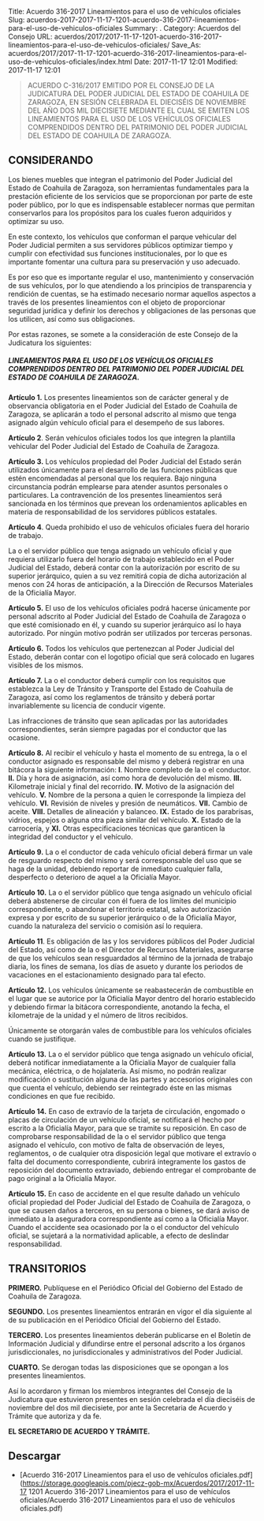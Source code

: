 Title: Acuerdo 316-2017 Lineamientos para el uso de vehículos oficiales
Slug: acuerdos-2017-2017-11-17-1201-acuerdo-316-2017-lineamientos-para-el-uso-de-vehiculos-oficiales
Summary: .
Category: Acuerdos del Consejo
URL: acuerdos/2017/2017-11-17-1201-acuerdo-316-2017-lineamientos-para-el-uso-de-vehiculos-oficiales/
Save_As: acuerdos/2017/2017-11-17-1201-acuerdo-316-2017-lineamientos-para-el-uso-de-vehiculos-oficiales/index.html
Date: 2017-11-17 12:01
Modified: 2017-11-17 12:01


> ACUERDO C-316/2017 EMITIDO POR EL CONSEJO DE LA JUDICATURA DEL PODER JUDICIAL DEL ESTADO DE COAHUILA DE ZARAGOZA, EN SESIÓN CELEBRADA EL DIECISÉIS DE NOVIEMBRE DEL AÑO DOS MIL DIECISIETE MEDIANTE EL CUAL SE EMITEN LOS LINEAMIENTOS PARA EL USO DE LOS VEHÍCULOS OFICIALES COMPRENDIDOS DENTRO DEL PATRIMONIO DEL PODER JUDICIAL DEL ESTADO DE COAHUILA DE ZARAGOZA.

## CONSIDERANDO

Los bienes muebles que integran el patrimonio del Poder Judicial del Estado de Coahuila de Zaragoza, son herramientas fundamentales para la prestación eficiente de los servicios que se proporcionan por parte de este poder público, por lo que es indispensable establecer normas que permitan conservarlos para los propósitos para los cuales fueron adquiridos y optimizar su uso.

En este contexto, los vehículos que conforman el parque vehicular del Poder Judicial permiten a sus servidores públicos optimizar tiempo y cumplir con efectividad sus funciones institucionales, por lo que es importante fomentar una cultura para su preservación y uso adecuado.

Es por eso que es importante regular el uso, mantenimiento y conservación de sus vehículos, por lo que atendiendo a los principios de transparencia y rendición de cuentas, se ha estimado necesario normar aquellos aspectos a través de los presentes lineamientos con el objeto de proporcionar seguridad jurídica y definir los derechos y obligaciones de las personas que los utilicen, así como sus obligaciones.

Por estas razones, se somete a la consideración de este Consejo de la Judicatura los siguientes:

##### LINEAMIENTOS PARA EL USO DE LOS VEHÍCULOS OFICIALES COMPRENDIDOS DENTRO DEL PATRIMONIO DEL PODER JUDICIAL DEL ESTADO DE COAHUILA DE ZARAGOZA.

**Artículo 1.** Los presentes lineamientos son de carácter general y de observancia obligatoria en el Poder Judicial del Estado de Coahuila de Zaragoza, se aplicarán a todo el personal adscrito al mismo que tenga asignado algún vehículo oficial para el desempeño de sus labores.

**Artículo 2**. Serán vehículos oficiales todos los que integren la plantilla vehicular del Poder Judicial del Estado de Coahuila de Zaragoza.

**Artículo 3.** Los vehículos propiedad del Poder Judicial del Estado serán utilizados únicamente para el desarrollo de las funciones públicas que estén
encomendadas al personal que los requiera. Bajo ninguna circunstancia podrán emplearse para atender asuntos personales o particulares.
La contravención de los presentes lineamientos será sancionada en los términos que prevean los ordenamientos aplicables en materia de
responsabilidad de los servidores públicos estatales.

**Artículo 4**. Queda prohibido el uso de vehículos oficiales fuera del horario de trabajo.

La o el servidor público que tenga asignado un vehículo oficial y que requiera utilizarlo fuera del horario de trabajo establecido en el Poder Judicial del
Estado, deberá contar con la autorización por escrito de su superior jerárquico, quien a su vez remitirá copia de dicha autorización al menos con 24 horas de anticipación, a la Dirección de Recursos Materiales de la Oficialía Mayor.

**Artículo 5.** El uso de los vehículos oficiales podrá hacerse únicamente por personal adscrito al Poder Judicial del Estado de Coahuila de Zaragoza o que
esté comisionado en él, y cuando su superior jerárquico así lo haya autorizado. Por ningún motivo podrán ser utilizados por terceras personas.

**Artículo 6.** Todos los vehículos que pertenezcan al Poder Judicial del Estado, deberán contar con el logotipo oficial que será colocado en lugares visibles de los mismos.

**Artículo 7.** La o el conductor deberá cumplir con los requisitos que establezca la Ley de Tránsito y Transporte del Estado de Coahuila de Zaragoza, así como los reglamentos de tránsito y deberá portar invariablemente su licencia de
conducir vigente.

Las infracciones de tránsito que sean aplicadas por las autoridades correspondientes, serán siempre pagadas por el conductor que las ocasione.

**Artículo 8.** Al recibir el vehículo y hasta el momento de su entrega, la o el conductor asignado es responsable del mismo y deberá registrar en una
bitácora la siguiente información:
	**I**. Nombre completo de la o el conductor.
	**II.** Día y hora de asignación, así como hora de devolución del mismo.
	**III.** Kilometraje inicial y final del recorrido.
	**IV.** Motivo de la asignación del vehículo.
	**V.** Nombre de la persona a quien le corresponde la limpieza del vehículo.
	**VI.** Revisión de niveles y presión de neumáticos.
	**VII.** Cambio de aceite.
	**VIII.** Detalles de alineación y balanceo.
	**IX.** Estado de los parabrisas, vidrios, espejos o alguna otra pieza similar del vehículo.
	**X.** Estado de la carrocería, y
	**XI.** Otras especificaciones técnicas que garanticen la integridad del conductor y el vehículo.

**Artículo 9.** La o el conductor de cada vehículo oficial deberá firmar un vale de resguardo respecto del mismo y será corresponsable del uso que se haga de la unidad, debiendo reportar de inmediato cualquier falla, desperfecto o deterioro de aquel a la Oficialía Mayor.

**Artículo 10.** La o el servidor público que tenga asignado un vehículo oficial deberá abstenerse de circular con él fuera de los límites del municipio
correspondiente, o abandonar el territorio estatal, salvo autorización expresa y por escrito de su superior jerárquico o de la Oficialía Mayor, cuando la
naturaleza del servicio o comisión así lo requiera.

**Artículo 11**. Es obligación de las y los servidores públicos del Poder Judicial del Estado, así como de la o el Director de Recursos Materiales, asegurarse
de que los vehículos sean resguardados al término de la jornada de trabajo diaria, los fines de semana, los días de asueto y durante los periodos de
vacaciones en el estacionamiento designado para tal efecto.

**Artículo 12.** Los vehículos únicamente se reabastecerán de combustible en el lugar que se autorice por la Oficialía Mayor dentro del horario establecido y debiendo firmar la bitácora correspondiente, anotando la fecha, el kilometraje de la unidad y el número de litros recibidos.

Únicamente se otorgarán vales de combustible para los vehículos oficiales cuando se justifique.

**Artículo 13.** La o el servidor público que tenga asignado un vehículo oficial, deberá notificar inmediatamente a la Oficialía Mayor de cualquier falla
mecánica, eléctrica, o de hojalatería. Así mismo, no podrán realizar modificación o sustitución alguna de las partes y accesorios originales con que
cuenta el vehículo, debiendo ser reintegrado éste en las mismas condiciones en que fue recibido.

**Artículo 14.** En caso de extravío de la tarjeta de circulación, engomado o placas de circulación de un vehículo oficial, se notificará el hecho por escrito a
la Oficialía Mayor, para que se tramite su reposición. En caso de comprobarse responsabilidad de la o el servidor público que tenga asignado el vehículo, con motivo de falta de observación de leyes, reglamentos, o de cualquier otra disposición legal que motivare el extravío o falta del documento
correspondiente, cubrirá íntegramente los gastos de reposición del documento extraviado, debiendo entregar el comprobante de pago original a la Oficialía Mayor.

**Artículo 15.** En caso de accidente en el que resulte dañado un vehículo oficial propiedad del Poder Judicial del Estado de Coahuila de Zaragoza, o
que se causen daños a terceros, en su persona o bienes, se dará aviso de inmediato a la aseguradora correspondiente así como a la Oficialía Mayor.
Cuando el accidente sea ocasionado por la o el conductor del vehículo oficial, se sujetará a la normatividad aplicable, a efecto de deslindar responsabilidad.

## TRANSITORIOS

**PRIMERO.** Publíquese en el Periódico Oficial del Gobierno del Estado de Coahuila de Zaragoza.

**SEGUNDO.** Los presentes lineamientos entrarán en vigor el día siguiente al de su publicación en el Periódico Oficial del Gobierno del Estado.

**TERCERO.** Los presentes lineamientos deberán publicarse en el Boletín de Información Judicial y difundirse entre el personal adscrito a los órganos
jurisdiccionales, no jurisdiccionales y administrativos del Poder Judicial.

**CUARTO.** Se derogan todas las disposiciones que se opongan a los presentes lineamientos.

Así lo acordaron y firman los miembros integrantes del Consejo de la Judicatura que estuvieron presentes en sesión celebrada el día
dieciséis de noviembre del dos mil diecisiete, por ante la Secretaria de Acuerdo y Trámite que autoriza y da fe.



**EL SECRETARIO DE ACUERDO Y TRÁMITE.**


## Descargar


* [Acuerdo 316-2017 Lineamientos para el uso de vehículos oficiales.pdf](https://storage.googleapis.com/pjecz-gob-mx/Acuerdos/2017/2017-11-17 1201 Acuerdo 316-2017 Lineamientos para el uso de vehículos oficiales/Acuerdo 316-2017 Lineamientos para el uso de vehículos oficiales.pdf)


